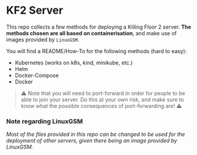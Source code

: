 # KF2 Server

This repo collects a few methods for deploying a Killing Floor 2 server. **The methods chosen are all based on containerisation**, and make use of images provided by `LinuxGSM`.

You will find a README/How-To for the following methods (hard to easy):

- Kubernetes (works on k8s, kind, minikube, etc.)
- Helm
- Docker-Compose
- Docker

> :warning: Note that you will need to port-forward in order for people to be able to join your server. Do this at your own risk, and make sure to know what the possible consequences of port-forwarding are! :warning:

### Note regarding LinuxGSM

*Most of the files provided in this repo can be changed to be used for the deployment of other servers, given there being an image provided by LinuxGSM.*